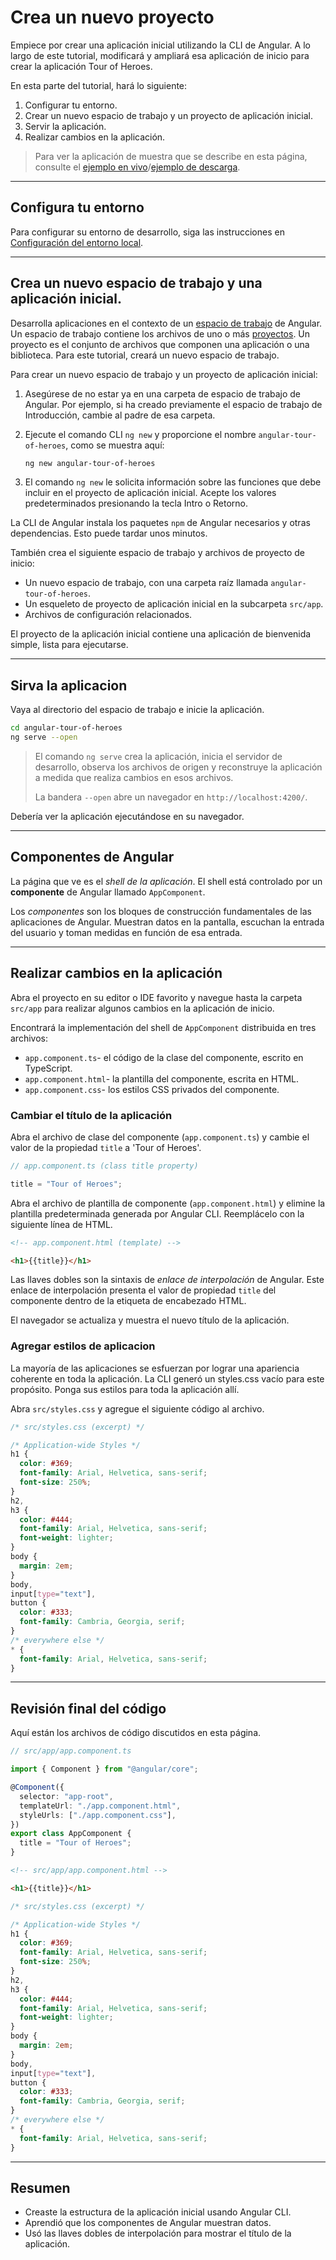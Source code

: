 # Crea un nuevo proyecto

Empiece por crear una aplicación inicial utilizando la CLI de Angular. A lo largo de este tutorial, modificará y ampliará esa aplicación de inicio para crear la aplicación Tour of Heroes.

En esta parte del tutorial, hará lo siguiente:

1. Configurar tu entorno.
2. Crear un nuevo espacio de trabajo y un proyecto de aplicación inicial.
3. Servir la aplicación.
4. Realizar cambios en la aplicación.

> Para ver la aplicación de muestra que se describe en esta página, consulte el [ejemplo en vivo](https://angular.io/generated/live-examples/toh-pt0/stackblitz.html)/[ejemplo de descarga](https://angular.io/generated/zips/toh-pt0/toh-pt0.zip).

---

## Configura tu entorno

Para configurar su entorno de desarrollo, siga las instrucciones en [Configuración del entorno local](https://angular.io/guide/setup-local).

---

## Crea un nuevo espacio de trabajo y una aplicación inicial.

Desarrolla aplicaciones en el contexto de un [espacio de trabajo](https://angular.io/guide/glossary#workspace) de Angular. Un espacio de trabajo contiene los archivos de uno o más [proyectos](https://angular.io/guide/glossary#project). Un proyecto es el conjunto de archivos que componen una aplicación o una biblioteca. Para este tutorial, creará un nuevo espacio de trabajo.

Para crear un nuevo espacio de trabajo y un proyecto de aplicación inicial:

1. Asegúrese de no estar ya en una carpeta de espacio de trabajo de Angular. Por ejemplo, si ha creado previamente el espacio de trabajo de Introducción, cambie al padre de esa carpeta.

2. Ejecute el comando CLI `ng new` y proporcione el nombre `angular-tour-of-heroes`, como se muestra aquí:

   ```bash
   ng new angular-tour-of-heroes
   ```

3. El comando `ng new` le solicita información sobre las funciones que debe incluir en el proyecto de aplicación inicial. Acepte los valores predeterminados presionando la tecla Intro o Retorno.

La CLI de Angular instala los paquetes `npm` de Angular necesarios y otras dependencias. Esto puede tardar unos minutos.

También crea el siguiente espacio de trabajo y archivos de proyecto de inicio:

- Un nuevo espacio de trabajo, con una carpeta raíz llamada `angular-tour-of-heroes`.
- Un esqueleto de proyecto de aplicación inicial en la subcarpeta `src/app`.
- Archivos de configuración relacionados.

El proyecto de la aplicación inicial contiene una aplicación de bienvenida simple, lista para ejecutarse.

---

## Sirva la aplicacion

Vaya al directorio del espacio de trabajo e inicie la aplicación.

```bash
cd angular-tour-of-heroes
ng serve --open
```

> El comando `ng serve` crea la aplicación, inicia el servidor de desarrollo, observa los archivos de origen y reconstruye la aplicación a medida que realiza cambios en esos archivos.
>
> La bandera `--open` abre un navegador en `http://localhost:4200/`.

Debería ver la aplicación ejecutándose en su navegador.

---

## Componentes de Angular

La página que ve es el _shell de la aplicación_. El shell está controlado por un **componente** de Angular llamado `AppComponent`.

Los _componentes_ son los bloques de construcción fundamentales de las aplicaciones de Angular. Muestran datos en la pantalla, escuchan la entrada del usuario y toman medidas en función de esa entrada.

---

## Realizar cambios en la aplicación

Abra el proyecto en su editor o IDE favorito y navegue hasta la carpeta `src/app` para realizar algunos cambios en la aplicación de inicio.

Encontrará la implementación del shell de `AppComponent` distribuida en tres archivos:

- `app.component.ts`- el código de la clase del componente, escrito en TypeScript.
- `app.component.html`- la plantilla del componente, escrita en HTML.
- `app.component.css`- los estilos CSS privados del componente.

### Cambiar el título de la aplicación

Abra el archivo de clase del componente (`app.component.ts`) y cambie el valor de la propiedad `title` a 'Tour of Heroes'.

```ts
// app.component.ts (class title property)

title = "Tour of Heroes";
```

Abra el archivo de plantilla de componente (`app.component.html`) y elimine la plantilla predeterminada generada por Angular CLI. Reemplácelo con la siguiente línea de HTML.

```html
<!-- app.component.html (template) -->

<h1>{{title}}</h1>
```

Las llaves dobles son la sintaxis de _enlace de interpolación_ de Angular. Este enlace de interpolación presenta el valor de propiedad `title` del componente dentro de la etiqueta de encabezado HTML.

El navegador se actualiza y muestra el nuevo título de la aplicación.

### Agregar estilos de aplicacion

La mayoría de las aplicaciones se esfuerzan por lograr una apariencia coherente en toda la aplicación. La CLI generó un styles.css vacío para este propósito. Ponga sus estilos para toda la aplicación allí.

Abra `src/styles.css` y agregue el siguiente código al archivo.

```css
/* src/styles.css (excerpt) */

/* Application-wide Styles */
h1 {
  color: #369;
  font-family: Arial, Helvetica, sans-serif;
  font-size: 250%;
}
h2,
h3 {
  color: #444;
  font-family: Arial, Helvetica, sans-serif;
  font-weight: lighter;
}
body {
  margin: 2em;
}
body,
input[type="text"],
button {
  color: #333;
  font-family: Cambria, Georgia, serif;
}
/* everywhere else */
* {
  font-family: Arial, Helvetica, sans-serif;
}
```

---

## Revisión final del código

Aquí están los archivos de código discutidos en esta página.

```ts
// src/app/app.component.ts

import { Component } from "@angular/core";

@Component({
  selector: "app-root",
  templateUrl: "./app.component.html",
  styleUrls: ["./app.component.css"],
})
export class AppComponent {
  title = "Tour of Heroes";
}
```

```html
<!-- src/app/app.component.html -->

<h1>{{title}}</h1>
```

```css
/* src/styles.css (excerpt) */

/* Application-wide Styles */
h1 {
  color: #369;
  font-family: Arial, Helvetica, sans-serif;
  font-size: 250%;
}
h2,
h3 {
  color: #444;
  font-family: Arial, Helvetica, sans-serif;
  font-weight: lighter;
}
body {
  margin: 2em;
}
body,
input[type="text"],
button {
  color: #333;
  font-family: Cambria, Georgia, serif;
}
/* everywhere else */
* {
  font-family: Arial, Helvetica, sans-serif;
}
```

---

## Resumen

- Creaste la estructura de la aplicación inicial usando Angular CLI.
- Aprendió que los componentes de Angular muestran datos.
- Usó las llaves dobles de interpolación para mostrar el título de la aplicación.
